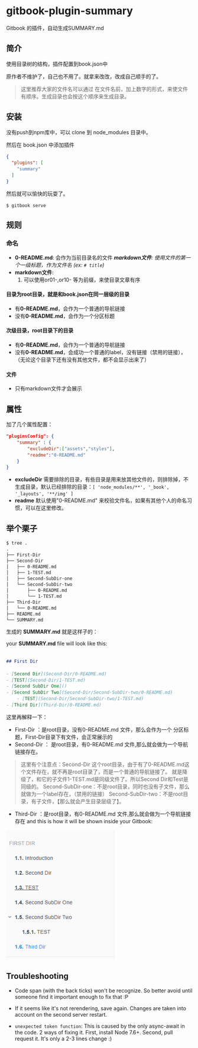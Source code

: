 # gitbook-plugin-summary
Gitbook 的插件，自动生成SUMMARY.md

## 简介

使用目录树的结构，插件配置到book.json中

原作者不维护了，自己也不用了。就拿来改改，改成自己顺手的了。

>这里推荐大家的文件名可以通过 在文件名前，加上数字的形式，来使文件有顺序。生成目录也会按这个顺序来生成目录。






## 安装

没有push到npm库中，可以 clone 到 node_modules 目录中。


然后在 book.json 中添加插件


```json
{
  "plugins": [
    "summary"
  ]
}
```

然后就可以愉快的玩耍了。

```shell
$ gitbook serve
```

## 规则

### 命名

* **0-README.md**: 会作为当前目录名的文件
   ***markdown文件**: 使用文件的第一个一级标题，作为文件名 (ex: `# title`)*
* **markdown文件**:
  1. 可以使用or01-,or10- 等为前缀，来使目录文章有序

#### 目录为root目录，就是和book.json在同一层级的目录

* 有**0-README.md**，会作为一个普通的导航链接
* 没有**0-README.md**，会作为一个分区标题

#### 次级目录，root目录下的目录

* 有**0-README.md**，会作为一个普通的导航链接
* 没有**0-README.md**，会成功一个普通的label，没有链接（禁用的链接），（无论这个目录下还有没有其他文件，都不会显示出来了）

#### 文件

* 只有markdown文件才会展示


## 属性

加了几个属性配置：

```json
"pluginsConfig": {
	"summary" : {
		"excludeDir":["assets","styles"],
		"readme":"0-README.md"
	}
}
```

* **excludeDir** 需要排除的目录，有些目录是用来放其他文件的，则排除掉，不生成目录，默认已经排除的目录：```[ 'node_modules/**', '_book', '_layouts', '**/img' ]```
* **readme** 默认使用"0-README.md" 来校验文件名，如果有其他个人的命名习惯，可以在这里修改。


## 举个栗子


```shell
$ tree .
.
├── First-Dir
├── Second-Dir
│   ├── 0-README.md
│   ├── 1-TEST.md
│   ├── Second-SubDir-one
│   └── Second-SubDir-two
│       ├── 0-README.md
│       └── 1-TEST.md
├── Third-Dir
│   └── 0-README.md
├── README.md
└── SUMMARY.md
```

生成的 **SUMMARY.md** 就是这样子的：


your **SUMMARY.md** file will look like this:

```markdown

## First Dir

- [Second Dir](Second-Dir/0-README.md)
- [TEST](Second-Dir/1-TEST.md)
- [Second SubDir One]()
- [Second SubDir Two](Second-Dir/Second-SubDir-two/0-README.md)
    - [TEST](Second-Dir/Second-SubDir-two/1-TEST.md)
- [Third Dir](Third-Dir/0-README.md)
```


这里再解释一下：
* First-Dir ：是root目录，没有0-README.md 文件，那么会作为一个 分区标题，First-Dir目录下有文件，会正常展示的
* Second-Dir ： 是root目录，有0-README.md 文件,那么就会做为一个导航链接存在。
> 这里有个注意点：Second-Dir 这个root目录，由于有了0-README.md这个文件存在，就不再是root目录了，而是一个普通的导航链接了。
> 就是降级了，和它的子文件1-TEST.md是同级文件了。所以Second Dir和Test是同级的。
Second-SubDir-one：不是root目录，同时也没有子文件，那么就做为一个label存在，（禁用的链接）
Second-SubDir-two：不是root目录，有子文件，【那么就会产生目录层级了】。

* Third-Dir ：是root目录，有0-README.md 文件,那么就会做为一个导航链接存在
and this is how it will be shown inside your Gitbook:

![](example.png)

## Troubleshooting

* Code span (with the back ticks) won't be recognize. So better avoid until someone find it
  important enough to fix that :P

* If it seems like it's not rerendering, save again. Changes are taken into account on the second
  server restart.

* `unexpected token function`: This is caused by the only async-await in the code. 2 ways of fixing
  it. First, install Node 7.6+. Second, pull request it. It's only a 2-3 lines change :)

  
 
